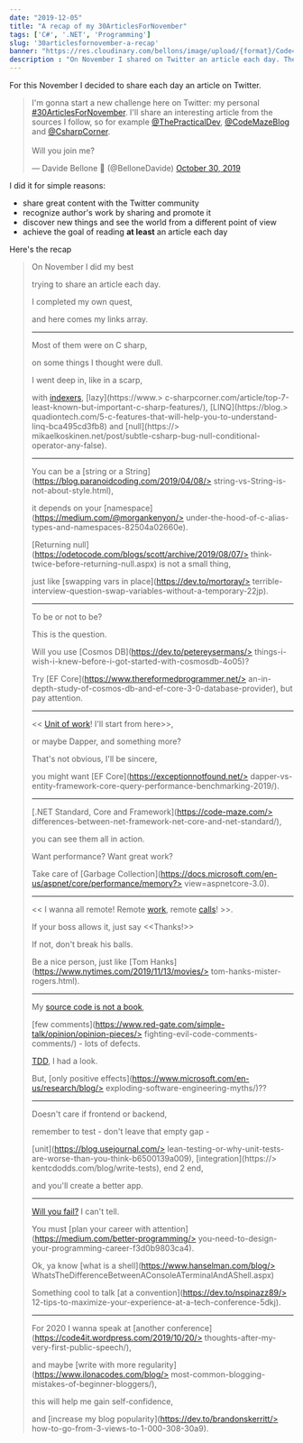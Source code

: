 ```yaml
---
date: "2019-12-05"
title: "A recap of my 30ArticlesForNovember"
tags: ['C#', '.NET', 'Programming'] 
slug: '30articlesfornovember-a-recap'
banner: "https://res.cloudinary.com/bellons/image/upload/{format}/Code4IT/Covers/30Articles-ForNovember.jpg"
description : "On November I shared on Twitter an article each day. They were about C#, general programming and advanced topics. For celebrating the conclusion of this challenge, I wrote a poem about that."
---
```


For this November I decided to share each day an article on Twitter.

<blockquote class="twitter-tweet"><p lang="en" dir="ltr">I&#39;m gonna start a new challenge here on Twitter: my personal <a href="https://twitter.com/hashtag/30ArticlesForNovember?src=hash&amp;ref_src=twsrc%5Etfw">#30ArticlesForNovember</a>. I&#39;ll share an interesting article from the sources I follow, so for example <a href="https://twitter.com/ThePracticalDev?ref_src=twsrc%5Etfw">@ThePracticalDev</a>, <a href="https://twitter.com/CodeMazeBlog?ref_src=twsrc%5Etfw">@CodeMazeBlog</a> and <a href="https://twitter.com/CsharpCorner?ref_src=twsrc%5Etfw">@CsharpCorner</a>.<br><br>Will you join me?</p>&mdash; Davide Bellone 🐧 (@BelloneDavide) <a href="https://twitter.com/BelloneDavide/status/1189474483503022081?ref_src=twsrc%5Etfw">October 30, 2019</a></blockquote> <script async src="https://platform.twitter.com/widgets.js" charset="utf-8"></script>


I did it for simple reasons:

*  share great content with the Twitter community
*  recognize author's work by sharing and promote it
*  discover new things and see the world from a different point of view
*  achieve the goal of reading __at least__ an article each day 


Here's the recap

> On November I did my best 
> 
> trying to share an article each day.
> 
> I completed my own quest, 
> 
> and here comes my links array.  
> 
> ---
> 
> Most of them were on C sharp, 
> 
> on some things I thought were dull.
> 
> I went deep in, like in a scarp, 
> 
> with [indexers](https://csharp-station.com/Tutorial/CSharp/Lesson11), [lazy](https://www.> c-sharpcorner.com/article/top-7-least-known-but-important-c-sharp-features/), [LINQ](https://blog.> quadiontech.com/5-c-features-that-will-help-you-to-understand-linq-bca495cd3fb8) and [null](https://> mikaelkoskinen.net/post/subtle-csharp-bug-null-conditional-operator-any-false).
> 
> ---
> 
> You can be a [string or a String](https://blog.paranoidcoding.com/2019/04/08/> string-vs-String-is-not-about-style.html),
> 
> it depends on your [namespace](https://medium.com/@morgankenyon/> under-the-hood-of-c-alias-types-and-namespaces-82504a02660e).
> 
> [Returning null](https://odetocode.com/blogs/scott/archive/2019/08/07/> think-twice-before-returning-null.aspx) is not a small thing, 
> 
> just like [swapping vars in place](https://dev.to/mortoray/> terrible-interview-question-swap-variables-without-a-temporary-22jp).
> 
> 
> ---
> 
> To be or not to be?
> 
> This is the question. 
> 
> Will you use [Cosmos DB](https://dev.to/petereysermans/> things-i-wish-i-knew-before-i-got-started-with-cosmosdb-4o05)?
> 
> Try [EF Core](https://www.thereformedprogrammer.net/> an-in-depth-study-of-cosmos-db-and-ef-core-3-0-database-provider), but pay attention.
> 
> ---
> << [Unit of work](https://gunnarpeipman.com/ef-core-repository-unit-of-work/)! I'll start from here>>, 
> 
> or maybe Dapper, and something more?
> 
> That's not obvious, I'll be sincere, 
> 
> you might want [EF Core](https://exceptionnotfound.net/> dapper-vs-entity-framework-core-query-performance-benchmarking-2019/).
> 
> ---
> [.NET Standard, Core and Framework](https://code-maze.com/> differences-between-net-framework-net-core-and-net-standard/), 
> 
> you can see them all in action. 
> 
> Want performance? Want great work?
> 
> Take care of [Garbage Collection](https://docs.microsoft.com/en-us/aspnet/core/performance/memory?> view=aspnetcore-3.0).
> 
> ---
> << I wanna all remote! Remote [work](https://doist.com/blog/mental-health-and-remote-work), remote  [calls](https://devblogs.microsoft.com/aspnet/grpc-vs-http-apis/)! >>. 
> 
> If your boss allows it, just say <<Thanks!>>
> 
> If not, don't break his balls.
> 
> Be a nice person, just like [Tom Hanks](https://www.nytimes.com/2019/11/13/movies/> tom-hanks-mister-rogers.html).
> 
> ---
> 
> My [source code is not a book](https://dev.to/snj/learn-from-source-code-4d1o), 
> 
> [few comments](https://www.red-gate.com/simple-talk/opinion/opinion-pieces/> fighting-evil-code-comments-comments/) - lots of defects.
> 
> [TDD](https://techblog.holidaycheck.com/post/2018/01/02/testing-code-that-isnt-there-yet), I had a look.
> 
> But, [only positive effects](https://www.microsoft.com/en-us/research/blog/> exploding-software-engineering-myths/)??
> 
> --- 
> 
> Doesn't care if frontend or backend, 
> 
> remember to test - don't leave that empty gap -
> 
> [unit](https://blog.usejournal.com/> lean-testing-or-why-unit-tests-are-worse-than-you-think-b6500139a009), [integration](https://> kentcdodds.com/blog/write-tests), end 2 end, 
> 
> and you'll create a better app.
> 
> ---
> 
> 
> [Will you fail?](https://jamesclear.com/3-stages-of-failure) I can't tell.
> 
> You must [plan your career with attention](https://medium.com/better-programming/> you-need-to-design-your-programming-career-f3d0b9803ca4). 
> 
> Ok, ya know [what is a shell](https://www.hanselman.com/blog/> WhatsTheDifferenceBetweenAConsoleATerminalAndAShell.aspx)
> 
> Something cool to talk [at a convention](https://dev.to/nspinazz89/> 12-tips-to-maximize-your-experience-at-a-tech-conference-5dkj).
> 
> ---
> 
> For 2020 I wanna speak at [another conference](https://code4it.wordpress.com/2019/10/20/> thoughts-after-my-very-first-public-speech/),
> 
> and maybe [write with more regularity](https://www.ilonacodes.com/blog/> most-common-blogging-mistakes-of-beginner-bloggers/), 
> 
> this will help me gain self-confidence,
> 
> and [increase my blog popularity](https://dev.to/brandonskerritt/> how-to-go-from-3-views-to-1-000-308-30a9).
> 